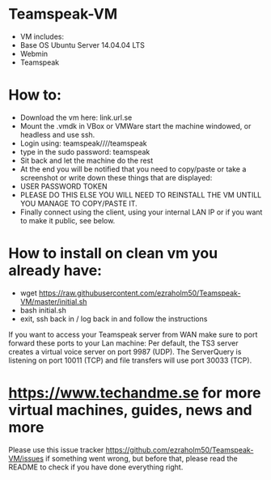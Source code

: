 # Teamspeak-VM

* VM includes:
* Base OS Ubuntu Server 14.04.04 LTS
* Webmin
* Teamspeak

# How to:
- Download the vm here: link.url.se
- Mount the .vmdk in VBox or VMWare start the machine windowed, or headless and use ssh.
- Login using: teamspeak////teamspeak
- type in the sudo password: teamspeak
- Sit back and let the machine do the rest
- At the end you will be notified that you need to copy/paste or take a screenshot or write down these things that are displayed:
- USER PASSWORD TOKEN 
- PLEASE DO THIS ELSE YOU WILL NEED TO REINSTALL THE VM UNTILL YOU MANAGE TO COPY/PASTE IT.
- Finally connect using the client, using your internal LAN IP or if you want to make it public, see below.

# How to install on clean vm you already have:
- wget https://raw.githubusercontent.com/ezraholm50/Teamspeak-VM/master/initial.sh
- bash initial.sh
- exit, ssh back in / log back in and follow the instructions

If you want to access your Teamspeak server from WAN make sure to port forward these ports to your Lan machine:
Per default, the TS3 server creates a virtual voice server on port 9987 (UDP). The ServerQuery is listening on port 10011 (TCP) and file transfers will use port 30033 (TCP).

# https://www.techandme.se for more virtual machines, guides, news and more
Please use this issue tracker https://github.com/ezraholm50/Teamspeak-VM/issues if something went wrong, but before that, please read the README to check if you have done everything right.
